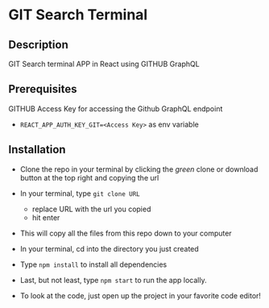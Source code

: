 # GIT Search Terminal

## Description

GIT Search terminal APP in React using GITHUB GraphQL

## Prerequisites

GITHUB Access Key for accessing the Github GraphQL endpoint

- `REACT_APP_AUTH_KEY_GIT=<Access Key>` as env variable

## Installation

- Clone the repo in your terminal by clicking the _green_ clone or download button at the top right and copying the url
- In your terminal, type `git clone URL`
  - replace URL with the url you copied
  - hit enter
- This will copy all the files from this repo down to your computer
- In your terminal, cd into the directory you just created
- Type `npm install` to install all dependencies
- Last, but not least, type `npm start` to run the app locally.

- To look at the code, just open up the project in your favorite code editor!
